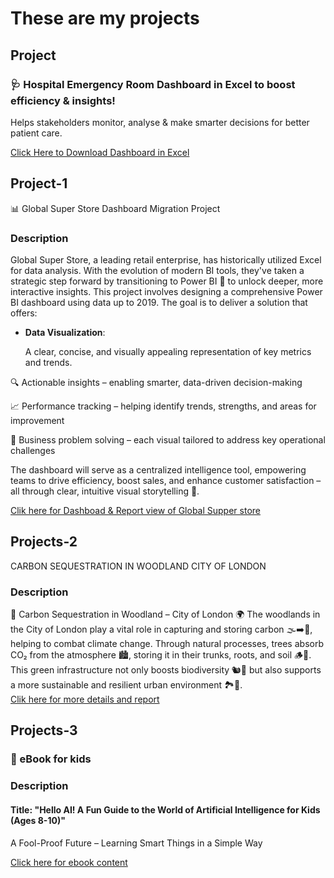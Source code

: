 # These are my projects
## Project

### 🩺 Hospital Emergency Room Dashboard in Excel to boost efficiency & insights!
Helps stakeholders monitor, analyse & make smarter decisions for better patient care.

[Click Here to Download Dashboard in Excel](./projects/hospital.md)

## Project-1

📊 Global Super Store Dashboard Migration Project
### Description

Global Super Store, a leading retail enterprise, has historically utilized Excel for data analysis. With the evolution of modern BI tools, they've taken a strategic step forward by transitioning to Power BI 🚀 to unlock deeper, more interactive insights.
This project involves designing a comprehensive Power BI dashboard using data up to 2019. The goal is to deliver a solution that offers:

- **Data Visualization**: 
  
  A clear, concise, and visually appealing representation of key metrics and trends.
  
🔍 Actionable insights – enabling smarter, data-driven decision-making

📈 Performance tracking – helping identify trends, strengths, and areas for improvement

🎯 Business problem solving – each visual tailored to address key operational challenges

The dashboard will serve as a centralized intelligence tool, empowering teams to drive efficiency, boost sales, and enhance customer satisfaction – all through clear, intuitive visual storytelling 📘.

[Clik here for Dashboad & Report view of Global Supper store](./projects/project1.md)


## Projects-2
  CARBON SEQUESTRATION IN WOODLAND CITY OF LONDON
### Description
  🌳 Carbon Sequestration in Woodland – City of London 🌍
The woodlands in the City of London play a vital role in capturing and storing carbon 🌫️➡️🌲, helping to combat climate change. Through natural processes, trees absorb CO₂ from the atmosphere 🏙️, storing it in their trunks, roots, and soil 🪵🌱. This green infrastructure not only boosts biodiversity 🐿️🦋 but also supports a more sustainable and resilient urban environment 🏞️🌆.   
[Clik here for more details and report](./projects/project2.md)

## Projects-3
### 📖 eBook for kids 
### Description

#### Title: "Hello AI! A Fun Guide to the World of Artificial Intelligence for Kids (Ages 8-10)"
A Fool-Proof Future – Learning Smart Things in a Simple Way 


[Click here for ebook content](./projects/test.md)
